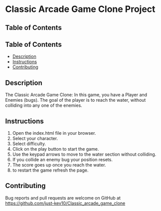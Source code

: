 # Classic Arcade Game Clone Project

## Table of Contents

## Table of Contents

* [Description](#Description)
* [Instructions](#instructions)
* [Contributing](#contributing)

## Description
The Classic Arcade Game Clone: In this game, you have a Player and Enemies (bugs). The goal of the player is to reach the water, without colliding into any one of the enemies.  

## Instructions

1. Open the index.html file in your browser.  
2. Select your character.  
3. Select difficulty.  
4. Click on the play button to start the game.  
5. Use the keypad arrows to move to the water section without colliding.  
6. If you collide an enemy bug your position resets.
7. The score goes up once you reach the water.
8. to restart the game refresh the page.

## Contributing

Bug reports and pull requests are welcome on GitHub at https://github.com/just-kev10/Classic_arcade_game_clone
